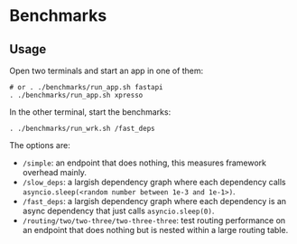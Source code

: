 # Benchmarks

## Usage

Open two terminals and start an app in one of them:

```shell
# or . ./benchmarks/run_app.sh fastapi
. ./benchmarks/run_app.sh xpresso
```

In the other terminal, start the benchmarks:

```shell
. ./benchmarks/run_wrk.sh /fast_deps
```

The options are:

- `/simple`: an endpoint that does nothing, this measures framework overhead mainly.
- `/slow_deps`: a largish dependency graph where each dependency calls `asyncio.sleep(<random number between 1e-3 and 1e-1>)`.
- `/fast_deps`: a largish dependency graph where each dependency is an async dependency that just calls `asyncio.sleep(0)`.
- `/routing/two/two-three/two-three-three`: test routing performance on an endpoint that does nothing but is nested within a large routing table.
